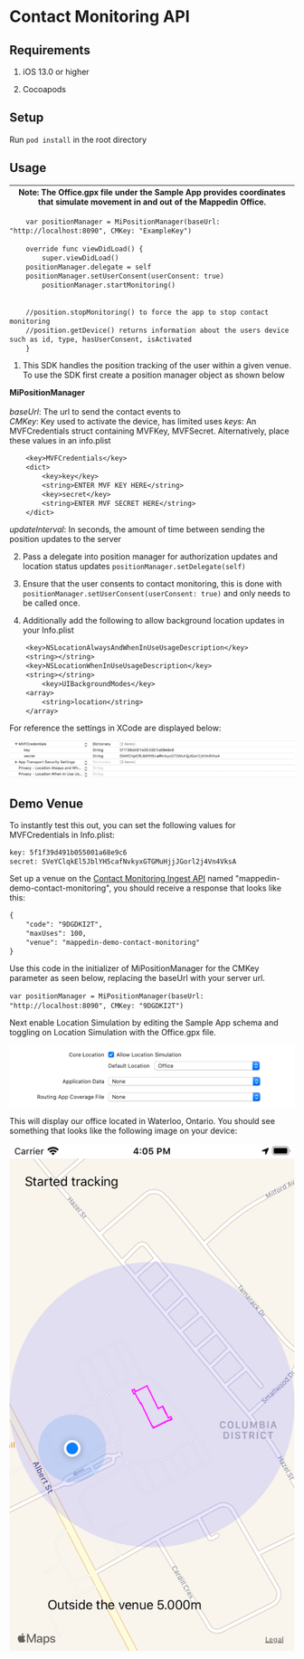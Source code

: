 # Contact Monitoring API

## Requirements

1. iOS 13.0 or higher

2. Cocoapods

## Setup

Run `pod install` in the root directory

## Usage

| Note: The Office.gpx file under the Sample App provides coordinates that simulate movement in and out of the Mappedin Office. |
| --- |

``` 
    var positionManager = MiPositionManager(baseUrl: "http://localhost:8090", CMKey: "ExampleKey")
    
    override func viewDidLoad() {
        super.viewDidLoad()
	positionManager.delegate = self
	positionManager.setUserConsent(userConsent: true) 
        positionManager.startMonitoring()
	
	
	//position.stopMonitoring() to force the app to stop contact monitoring
	//position.getDevice() returns information about the users device such as id, type, hasUserConsent, isActivated
    } 
```


1. This SDK handles the position tracking of the user within a given venue. To use the SDK first create a position manager object as shown below

**MiPositionManager** <br><br>
*baseUrl*: The url to send the contact events to<br>
*CMKey*: Key used to activate the device, has limited uses
*keys*: An MVFCredentials struct containing MVFKey, MVFSecret. Alternatively, place these values in an info.plist
```		
	<key>MVFCredentials</key>
	<dict>
		<key>key</key>
		<string>ENTER MVF KEY HERE</string>
		<key>secret</key>
		<string>ENTER MVF SECRET HERE</string>
	</dict>
```
*updateInterval*: In seconds, the amount of time between sending the position updates to the server<br>

2. Pass a delegate into position manager for authorization updates and location status updates `positionManager.setDelegate(self)`

3. Ensure that the user consents to contact monitoring, this is done with `positionManager.setUserConsent(userConsent: true)` and only needs to be called once.

4. Additionally add the following to allow background location updates in your Info.plist

```
	<key>NSLocationAlwaysAndWhenInUseUsageDescription</key>
	<string></string>
	<key>NSLocationWhenInUseUsageDescription</key>
	<string></string>
    	<key>UIBackgroundModes</key>
	<array>
		<string>location</string>
	</array>
```

For reference the settings in XCode are displayed below:

![Info.plist reference image](/images/info.png "Info.plist reference image")

## Demo Venue

To instantly test this out, you can set the following values for MVFCredentials in Info.plist:

```
key: 5f1f39d491b055001a68e9c6
secret: SVeYClqkEl5JblYH5cafNvkyxGTGMuHjjJGorl2j4Vn4VksA
```
Set up a venue on the [Contact Monitoring Ingest API](https://github.com/MappedIn/contact-monitoring-ingest-api/blob/master/docs/ProvisioningDevices.md) named "mappedin-demo-contact-monitoring", you should receive a response that looks like this:

```
{
    "code": "9DGDKI2T",
    "maxUses": 100,
    "venue": "mappedin-demo-contact-monitoring"
}
```

Use this code in the initializer of MiPositionManager for the CMKey parameter as seen below, replacing the baseUrl with your server url.

`var positionManager = MiPositionManager(baseUrl: "http://localhost:8090", CMKey: "9DGDKI2T")`

Next enable Location Simulation by editing the Sample App schema and toggling on Location Simulation with the Office.gpx file.

![Location Simulation reference image](/images/location.png "Location Simulation reference image")

This will display our office located in Waterloo, Ontario. You should see something that looks like the following image on your device:

![Contact Monitoring Sample App](/images/outside.png "Contact Monitoring Sample App")
